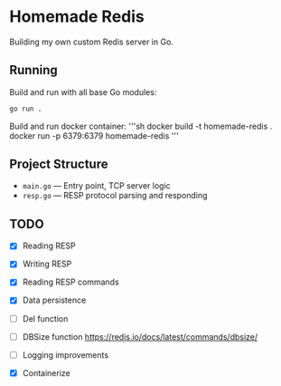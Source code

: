 # Homemade Redis

Building my own custom Redis server in Go.

## Running

Build and run with all base Go modules:

```sh
go run .
```

Build and run docker container:
'''sh
docker build -t homemade-redis .
docker run -p 6379:6379 homemade-redis
'''

## Project Structure

- `main.go` — Entry point, TCP server logic
- `resp.go` — RESP protocol parsing and responding

## TODO

- [x] Reading RESP
- [x] Writing RESP
- [x] Reading RESP commands
- [x] Data persistence
- [ ] Del function
- [ ] DBSize function https://redis.io/docs/latest/commands/dbsize/
- [ ] Logging improvements
- [x] Containerize

